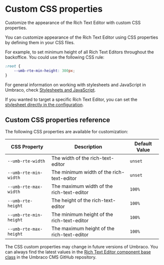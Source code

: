 # Custom CSS properties

Customize the appearance of the Rich Text Editor with custom CSS properties.

You can customize appearance of the Rich Text Editor using CSS properties by defining them in your CSS files.

For example, to set minimum height of all Rich Text Editors throughout the backoffice. You could use the following CSS rule:

```css
:root {
    --umb-rte-min-height: 300px;
}
```

For general information on working with stylesheets and JavaScript in Umbraco, check [Stylesheets and JavaScript](../../../../design/stylesheets-javascript.md).

If you wanted to target a specific Rich Text Editor, you can set the [stylesheet directly in the configuration](configuration.md#stylesheets).


## Custom CSS properties reference

The following CSS properties are available for customization:

| CSS Property           | Description                                | Default Value |
| ---------------------- | ------------------------------------------ | ------------- |
| `--umb-rte-width`      | The width of the rich-text-editor          | `unset`       |
| `--umb-rte-min-width`  | The minimum width of the rich-text-editor  | `unset`       |
| `--umb-rte-max-width`  | The maximum width of the rich-text-editor  | `100%`        |
| `--umb-rte-height`     | The height of the rich-text-editor         | `100%`        |
| `--umb-rte-min-height` | The minimum height of the rich-text-editor | `100%`        |
| `--umb-rte-max-height` | The maximum height of the rich-text-editor | `100%`        |


The CSS custom properties may change in future versions of Umbraco. You can always find the latest values in the [Rich Text Editor component base class](https://github.com/umbraco/Umbraco-CMS/blob/release-16.2.0/src/Umbraco.Web.UI.Client/src/packages/rte/components/rte-base.element.ts) in the Umbraco CMS GitHub repository.

